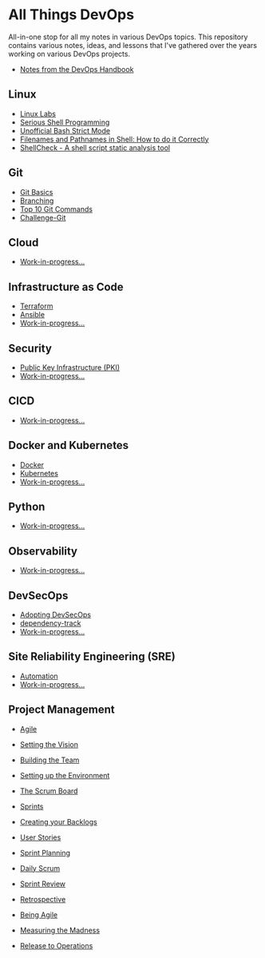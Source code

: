 
# All Things DevOps 

All-in-one stop for all my notes in various DevOps topics. 
This repository contains various notes, ideas, and lessons that I've gathered over the years working on various DevOps projects. 

- [Notes from the DevOps Handbook](pages/001-Notes/001-Devops-Handbook.md)


## Linux 

- [Linux Labs](https://github.com/joseeden/All-Things-Linux)
- [Serious Shell Programming](https://freebsdfrau.gitbook.io/serious-shell-programming/)
- [Unofficial Bash Strict Mode](http://redsymbol.net/articles/unofficial-bash-strict-mode/)
- [Filenames and Pathnames in Shell: How to do it Correctly](https://dwheeler.com/essays/filenames-in-shell.html)
- [ShellCheck - A shell script static analysis tool](https://github.com/koalaman/shellcheck)

## Git 

- [Git Basics](pages/003-Git/001-git-basics.md)
- [Branching](pages/003-Git/002-git-branching.md)
- [Top 10 Git Commands](pages/003-Git/003-git-top-10.md)
- [Challenge-Git](pages/003-Git/050-challenger-1.md)


## Cloud 

- [Work-in-progress...](xxx)

<!-- <p>
<img width=250 src="Images/loadingicon4.png">
</p> -->



## Infrastructure as Code 

- [Terraform](https://github.com/joseeden/All-Things-Terraform) 
- [Ansible](xxx)
- [Work-in-progress...](xxx)


## Security 

- [Public Key Infrastructure (PKI)](pages/007-DevSecOps/002-PKI.md)
- [Work-in-progress...](xxx)


## CICD

- [Work-in-progress...](xxx)

<!-- <p>
<img width=250 src="Images/loadingicon4.png">
</p> -->


## Docker and Kubernetes

- [Docker](https://github.com/joseeden/All-Things-Docker-and-Kubernetes) 
- [Kubernetes](https://github.com/joseeden/All-Things-Docker-and-Kubernetes) 
- [Work-in-progress...](xxx)

## Python 

- [Work-in-progress...](xxx)

<!-- <p>
<img width=250 src="Images/loadingicon4.png">
</p> -->


## Observability

- [Work-in-progress...](xxx)


## DevSecOps 

- [Adopting DevSecOps](pages/007-DevSecOps/001-DevSecops-Adoption.md) 
- [dependency-track](https://github.com/DependencyTrack/dependency-track)
- [Work-in-progress...](xxx)

## Site Reliability Engineering (SRE) 

- [Automation](pages/009-SRE/001-Automation.md)
- [Work-in-progress...](xxx)

## Project Management

- [Agile](pages/008-Handling-Projects/001-Agile.md)

- [Setting the Vision](pages/008-Handling-Projects/002-Setting-the-vision.md)

- [Building the Team](pages/008-Handling-Projects/003-Building-the-Team.md)

- [Setting up the Environment](pages/008-Handling-Projects/004-Setting-up-the-environment.md)

- [The Scrum Board](pages/008-Handling-Projects/005-The-Scrum-Board.md)

- [Sprints](pages/008-Handling-Projects/006-Sprints.md)

- [Creating your Backlogs](pages/008-Handling-Projects/007-Creating-your-backlogs.md)

- [User Stories](pages/008-Handling-Projects/008-User-Stories.md) 

- [Sprint Planning](pages/008-Handling-Projects/009-The-Sprint-Planning.md)

- [Daily Scrum](pages/008-Handling-Projects/010-Daily-Scrum.md)

- [Sprint Review](pages/008-Handling-Projects/011-Sprint-Review.md)

- [Retrospective](pages/008-Handling-Projects/012-Retrospective.md)

- [Being Agile](pages/008-Handling-Projects/013-Being-Agile.md) 

- [Measuring the Madness](pages/008-Handling-Projects/014-Measuring-the-Madness.md)

- [Release to Operations](pages/008-Handling-Projects/015-Release-to-Ops.md) 